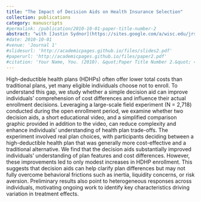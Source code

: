 ```yaml
---
title: "The Impact of Decision Aids on Health Insurance Selection"
collection: publications
category: manuscripts
#permalink: /publication/2010-10-01-paper-title-number-2
abstract: "with [Justin Sydnor](https://sites.google.com/a/wisc.edu/jrsydnor/) and [Anya Samek](https://rady.ucsd.edu/faculty-research/faculty/anya-samek.html)"
#date: 2010-10-01
#venue: 'Journal 1'
#slidesurl: 'http://academicpages.github.io/files/slides2.pdf'
#paperurl: 'http://academicpages.github.io/files/paper2.pdf'
#citation: 'Your Name, You. (2010). &quot;Paper Title Number 2.&quot; <i>Journal 1</i>. 1(2).'
---
```


High-deductible health plans (HDHPs) often offer lower total costs than traditional plans, yet many eligible individuals choose not to enroll. To understand this gap, we study whether a simple decision aid can improve individuals’ comprehension of cost differences and influence their actual enrollment decisions. Leveraging a large-scale field experiment (N = 2,718) conducted during the open enrollment period, we examine whether two decision aids, a short educational video, and a simplified comparison graphic provided in addition to the video, can reduce complexity and enhance individuals’ understanding of health plan trade-offs. The experiment involved real plan choices, with participants deciding between a high-deductible health plan that was generally more cost-effective and a traditional alternative. We find that the decision aids substantially improved individuals’ understanding of plan features and cost differences. However, these improvements led to only modest increases in HDHP enrollment. This suggests that decision aids can help clarify plan differences but may not fully overcome behavioral frictions such as inertia, liquidity concerns, or risk aversion. Preliminary results also point to heterogeneous responses across individuals, motivating ongoing work to identify key characteristics driving variation in treatment effects.

